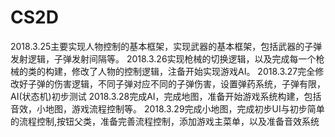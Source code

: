 # CS2D
2018.3.25主要实现人物控制的基本框架，实现武器的基本框架，包括武器的子弹发射逻辑，子弹发射间隔等。
2018.3.26实现枪械的切换逻辑，以及完成每一个枪械的类的构建，修改了人物的控制逻辑，注备开始实现游戏AI。
2018.3.27完全修改好子弹的伤害逻辑，不同子弹对应不同的子弹伤害，设置弹药系统，子弹有限，AI(状态机)初步测试
2018.3.28完成AI，完成地图，准备开始游戏系统构建，包括音效，小地图，游戏流程控制等。
2018.3.29完成小地图，完成初步UI与初步简单的流程控制,按钮父类，准备完善流程控制，添加游戏主菜单，以及准备音效系统
